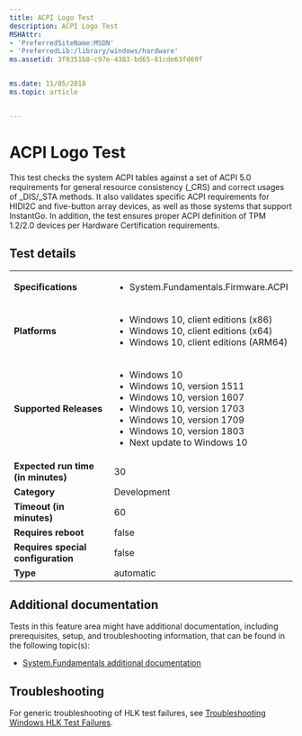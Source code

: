 ```yaml
---
title: ACPI Logo Test
description: ACPI Logo Test
MSHAttr:
- 'PreferredSiteName:MSDN'
- 'PreferredLib:/library/windows/hardware'
ms.assetid: 3f0351b8-c97e-4383-bd65-81cde63fd69f


ms.date: 11/05/2018
ms.topic: article


---
```


# <span id="p_hlk_test.0861b530-868e-427e-94d1-2068f2e92a9a"></span>ACPI Logo Test


This test checks the system ACPI tables against a set of ACPI 5.0 requirements for general resource consistency (\_CRS) and correct usages of \_DIS/\_STA methods. It also validates specific ACPI requirements for HIDI2C and five-button array devices, as well as those systems that support InstantGo. In addition, the test ensures proper ACPI definition of TPM 1.2/2.0 devices per Hardware Certification requirements.

## Test details

|||
|---|---|
| **Specifications**  | <ul><li>System.Fundamentals.Firmware.ACPI</li></ul> |  
| **Platforms**   | <ul><li>Windows 10, client editions (x86)</li><li>Windows 10, client editions (x64)</li><li>Windows 10, client editions (ARM64)</li></ul> |
| **Supported Releases** | <ul><li>Windows 10</li><li>Windows 10, version 1511</li><li>Windows 10, version 1607</li><li>Windows 10, version 1703</li><li>Windows 10, version 1709</li><li>Windows 10, version 1803</li><li>Next update to Windows 10</li></ul> |
|**Expected run time (in minutes)**| 30 |
|**Category**| Development |
|**Timeout (in minutes)**| 60 |
|**Requires reboot**| false |
|**Requires special configuration**| false |
|**Type**| automatic |



## <span id="Additional_documentation"></span><span id="additional_documentation"></span><span id="ADDITIONAL_DOCUMENTATION"></span>Additional documentation


Tests in this feature area might have additional documentation, including prerequisites, setup, and troubleshooting information, that can be found in the following topic(s):

-   [System.Fundamentals additional documentation](system-fundamentals-additional-documentation.md)

## <span id="Troubleshooting"></span><span id="troubleshooting"></span><span id="TROUBLESHOOTING"></span>Troubleshooting


For generic troubleshooting of HLK test failures, see [Troubleshooting Windows HLK Test Failures](../user/troubleshooting-windows-hlk-test-failures.md).










